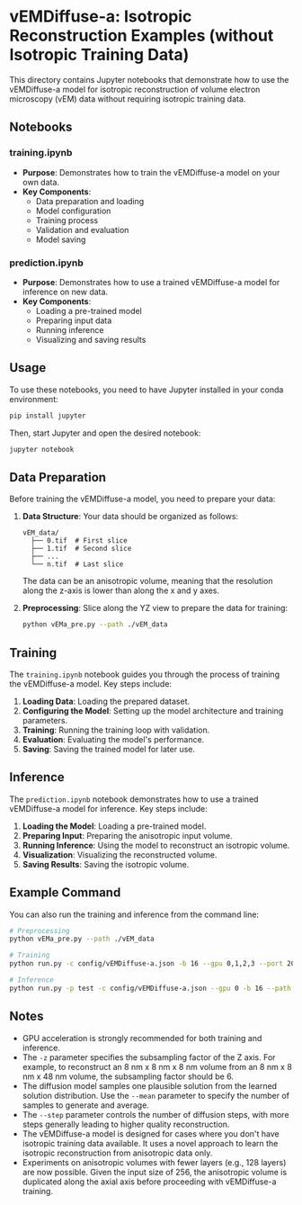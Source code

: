 # vEMDiffuse-a: Isotropic Reconstruction Examples (without Isotropic Training Data)

This directory contains Jupyter notebooks that demonstrate how to use the vEMDiffuse-a model for isotropic reconstruction of volume electron microscopy (vEM) data without requiring isotropic training data.

## Notebooks

### training.ipynb
- **Purpose**: Demonstrates how to train the vEMDiffuse-a model on your own data.
- **Key Components**:
  - Data preparation and loading
  - Model configuration
  - Training process
  - Validation and evaluation
  - Model saving

### prediction.ipynb
- **Purpose**: Demonstrates how to use a trained vEMDiffuse-a model for inference on new data.
- **Key Components**:
  - Loading a pre-trained model
  - Preparing input data
  - Running inference
  - Visualizing and saving results

## Usage

To use these notebooks, you need to have Jupyter installed in your conda environment:

```bash
pip install jupyter
```

Then, start Jupyter and open the desired notebook:

```bash
jupyter notebook
```

## Data Preparation

Before training the vEMDiffuse-a model, you need to prepare your data:

1. **Data Structure**: Your data should be organized as follows:
   ```
   vEM_data/
     ├── 0.tif  # First slice
     ├── 1.tif  # Second slice
     ├── ...
     └── n.tif  # Last slice
   ```

   The data can be an anisotropic volume, meaning that the resolution along the z-axis is lower than along the x and y axes.

2. **Preprocessing**: Slice along the YZ view to prepare the data for training:
   ```bash
   python vEMa_pre.py --path ./vEM_data
   ```

## Training

The `training.ipynb` notebook guides you through the process of training the vEMDiffuse-a model. Key steps include:

1. **Loading Data**: Loading the prepared dataset.
2. **Configuring the Model**: Setting up the model architecture and training parameters.
3. **Training**: Running the training loop with validation.
4. **Evaluation**: Evaluating the model's performance.
5. **Saving**: Saving the trained model for later use.

## Inference

The `prediction.ipynb` notebook demonstrates how to use a trained vEMDiffuse-a model for inference. Key steps include:

1. **Loading the Model**: Loading a pre-trained model.
2. **Preparing Input**: Preparing the anisotropic input volume.
3. **Running Inference**: Using the model to reconstruct an isotropic volume.
4. **Visualization**: Visualizing the reconstructed volume.
5. **Saving Results**: Saving the isotropic volume.

## Example Command

You can also run the training and inference from the command line:

```bash
# Preprocessing
python vEMa_pre.py --path ./vEM_data

# Training
python run.py -c config/vEMDiffuse-a.json -b 16 --gpu 0,1,2,3 --port 20022 --path ./vEM_data/transposed -z 6 --lr 5e-5

# Inference
python run.py -p test -c config/vEMDiffuse-a.json --gpu 0 -b 16 --path ./vEM_test_data/ -z 6 --resume ./experiments/vEMDiffuse-a/best --mean 1 --step 200
```

## Notes

- GPU acceleration is strongly recommended for both training and inference.
- The `-z` parameter specifies the subsampling factor of the Z axis. For example, to reconstruct an 8 nm x 8 nm x 8 nm volume from an 8 nm x 8 nm x 48 nm volume, the subsampling factor should be 6.
- The diffusion model samples one plausible solution from the learned solution distribution. Use the `--mean` parameter to specify the number of samples to generate and average.
- The `--step` parameter controls the number of diffusion steps, with more steps generally leading to higher quality reconstruction.
- The vEMDiffuse-a model is designed for cases where you don't have isotropic training data available. It uses a novel approach to learn the isotropic reconstruction from anisotropic data only.
- Experiments on anisotropic volumes with fewer layers (e.g., 128 layers) are now possible. Given the input size of 256, the anisotropic volume is duplicated along the axial axis before proceeding with vEMDiffuse-a training.
